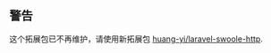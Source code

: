 ## 警告

这个拓展包已不再维护，请使用新拓展包 [huang-yi/laravel-swoole-http](https://github.com/huang-yi/laravel-swoole-http).
